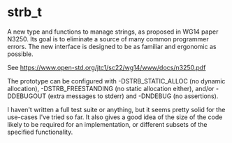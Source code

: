 # strb_t
A new type and functions to manage strings, as proposed in WG14 paper N3250. Its goal is to eliminate a source of many common programmer errors. The new interface is designed to be as familiar and ergonomic as possible.

See https://www.open-std.org/jtc1/sc22/wg14/www/docs/n3250.pdf

The prototype can be configured with -DSTRB_STATIC_ALLOC (no dynamic allocation), -DSTRB_FREESTANDING (no static allocation either), and/or -DDEBUGOUT (extra messages to stderr) and -DNDEBUG (no assertions).

I haven't written a full test suite or anything, but it seems pretty solid for the use-cases I've tried so far. It also gives a good idea of the size of the code likely to be required for an implementation, or different subsets of the specified functionality.
